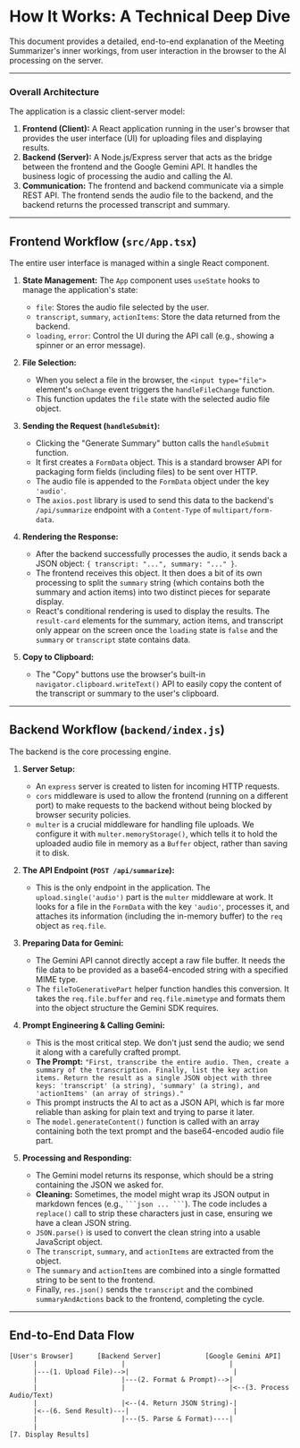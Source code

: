 
# How It Works: A Technical Deep Dive

This document provides a detailed, end-to-end explanation of the Meeting Summarizer's inner workings, from user interaction in the browser to the AI processing on the server.

---

### Overall Architecture

The application is a classic client-server model:

1.  **Frontend (Client):** A React application running in the user's browser that provides the user interface (UI) for uploading files and displaying results.
2.  **Backend (Server):** A Node.js/Express server that acts as the bridge between the frontend and the Google Gemini API. It handles the business logic of processing the audio and calling the AI.
3.  **Communication:** The frontend and backend communicate via a simple REST API. The frontend sends the audio file to the backend, and the backend returns the processed transcript and summary.

---

## Frontend Workflow (`src/App.tsx`)

The entire user interface is managed within a single React component.

1.  **State Management:** The `App` component uses `useState` hooks to manage the application's state:
    *   `file`: Stores the audio file selected by the user.
    *   `transcript`, `summary`, `actionItems`: Store the data returned from the backend.
    *   `loading`, `error`: Control the UI during the API call (e.g., showing a spinner or an error message).

2.  **File Selection:**
    *   When you select a file in the browser, the `<input type="file">` element's `onChange` event triggers the `handleFileChange` function.
    *   This function updates the `file` state with the selected audio file object.

3.  **Sending the Request (`handleSubmit`):**
    *   Clicking the "Generate Summary" button calls the `handleSubmit` function.
    *   It first creates a `FormData` object. This is a standard browser API for packaging form fields (including files) to be sent over HTTP.
    *   The audio file is appended to the `FormData` object under the key `'audio'`.
    *   The `axios.post` library is used to send this data to the backend's `/api/summarize` endpoint with a `Content-Type` of `multipart/form-data`.

4.  **Rendering the Response:**
    *   After the backend successfully processes the audio, it sends back a JSON object: `{ transcript: "...", summary: "..." }`.
    *   The frontend receives this object. It then does a bit of its own processing to split the `summary` string (which contains both the summary and action items) into two distinct pieces for separate display.
    *   React's conditional rendering is used to display the results. The `result-card` elements for the summary, action items, and transcript only appear on the screen once the `loading` state is `false` and the `summary` or `transcript` state contains data.

5.  **Copy to Clipboard:**
    *   The "Copy" buttons use the browser's built-in `navigator.clipboard.writeText()` API to easily copy the content of the transcript or summary to the user's clipboard.

---

## Backend Workflow (`backend/index.js`)

The backend is the core processing engine.

1.  **Server Setup:**
    *   An `express` server is created to listen for incoming HTTP requests.
    *   `cors` middleware is used to allow the frontend (running on a different port) to make requests to the backend without being blocked by browser security policies.
    *   `multer` is a crucial middleware for handling file uploads. We configure it with `multer.memoryStorage()`, which tells it to hold the uploaded audio file in memory as a `Buffer` object, rather than saving it to disk.

2.  **The API Endpoint (`POST /api/summarize`):**
    *   This is the only endpoint in the application. The `upload.single('audio')` part is the `multer` middleware at work. It looks for a file in the `FormData` with the key `'audio'`, processes it, and attaches its information (including the in-memory buffer) to the `req` object as `req.file`.

3.  **Preparing Data for Gemini:**
    *   The Gemini API cannot directly accept a raw file buffer. It needs the file data to be provided as a base64-encoded string with a specified MIME type.
    *   The `fileToGenerativePart` helper function handles this conversion. It takes the `req.file.buffer` and `req.file.mimetype` and formats them into the object structure the Gemini SDK requires.

4.  **Prompt Engineering & Calling Gemini:**
    *   This is the most critical step. We don't just send the audio; we send it along with a carefully crafted prompt.
    *   **The Prompt:** `"First, transcribe the entire audio. Then, create a summary of the transcription. Finally, list the key action items. Return the result as a single JSON object with three keys: 'transcript' (a string), 'summary' (a string), and 'actionItems' (an array of strings)."`
    *   This prompt instructs the AI to act as a JSON API, which is far more reliable than asking for plain text and trying to parse it later.
    *   The `model.generateContent()` function is called with an array containing both the text prompt and the base64-encoded audio file part.

5.  **Processing and Responding:**
    *   The Gemini model returns its response, which should be a string containing the JSON we asked for.
    *   **Cleaning:** Sometimes, the model might wrap its JSON output in markdown fences (e.g., ` ```json ... ``` `). The code includes a `replace()` call to strip these characters just in case, ensuring we have a clean JSON string.
    *   `JSON.parse()` is used to convert the clean string into a usable JavaScript object.
    *   The `transcript`, `summary`, and `actionItems` are extracted from the object.
    *   The `summary` and `actionItems` are combined into a single formatted string to be sent to the frontend.
    *   Finally, `res.json()` sends the `transcript` and the combined `summaryAndActions` back to the frontend, completing the cycle.

---

## End-to-End Data Flow

```
[User's Browser]      [Backend Server]           [Google Gemini API]
      |                     |                          |
      |---(1. Upload File)-->|                          |
      |                     |---(2. Format & Prompt)-->|
      |                     |                          |<--(3. Process Audio/Text)
      |                     |<--(4. Return JSON String)-|
      |<--(6. Send Result)---|                          |
      |                     |---(5. Parse & Format)----|
      |
[7. Display Results]
```
